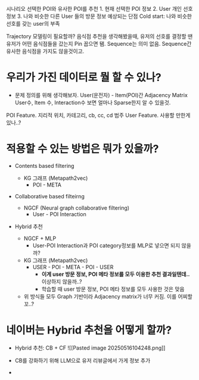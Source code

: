 시나리오
	선택한 POI와 유사한 POI를 추천
		1. 현재 선택한 POI 정보
		2. User 개인 선호 정보
		3. 나와 비슷한 다른 User 들의 방문 정보
	예상되는 단점
		Cold start: 나와 비슷한 선호를 갖는 user의 부족

Trajectory 모델링이 필요할까?
	음식점 추천을 생각해봤을때, 유저의 선호를 결정할 땐 유저가 어떤 음식점들을 갔는지 Pin 꼽으면 됌. Sequence는 의미 없음. Sequence간 유사한 음식점을 가지도 않을것이고.

# 우리가 가진 데이터로 뭘 할 수 있나?
- 문제 정의를 위해 생각해보자.
User(운전자) - Item(POI)간 Adjacency Matrix
	User수, Item 수, Interaction수 보면 얼마나 Sparse한지 알 수 있을것.

POI Feature. 지리적 위치, 카테고리, cb, cc, cd 범주
User Feature. 사용할 만한게 있나..?


# 적용할 수 있는 방법은 뭐가 있을까?
- Contents based filtering
	- KG 그래프 (Metapath2vec)
		- POI - META
- Collaborative based filteirng
	- NGCF (Neural graph collaborative filtering)
		- User - POI Interaction

- Hybrid 추천
	- NGCF + MLP
		- User-POI Interaction과 POI category정보를 MLP로 넣으면 되지 않을까?
	- KG 그래프 (Metapath2vec)
		- USER - POI - META - POI - USER
			- **이게 user 방문 정보, POI 메타 정보를 모두 이용한 추천 결과일텐데..** 이상하지 않을까..?
			- 학습할 때 user 방문 정보, POI 메타 정보를 모두 사용한 것은 맞음
	- 위 방식들 모두 Graph 기반이라 Adjacency matrix가 너무 커짐. 이를 어찌할꼬..?


# 네이버는 Hybrid 추천을 어떻게 할까?
- Hybrid 추천: CB + CF
![[Pasted image 20250516104248.png]]

- CB를 강화하기 위해 LLM으로 유저 리뷰글에서 가게 정보 추가
- 